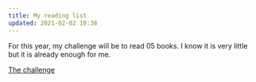 ```yaml
---
title: My reading list 
updated: 2021-02-02 10:38
---      
```

      
For this year, my challenge will be to read 05 books. I know it is very little but it is already enough for me. 

[The challenge](https://www.goodreads.com/user_challenges/27708346)
